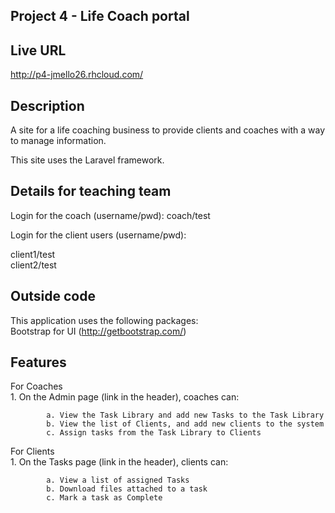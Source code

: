 ## Project 4 - Life Coach portal

## Live URL
http://p4-jmello26.rhcloud.com/

## Description
A site for a life coaching business to provide clients and coaches with a way to manage information. 

This site uses the Laravel framework.

## Details for teaching team
Login for the coach (username/pwd): 		coach/test  

Login for the client users (username/pwd): 	

  client1/test  
  client2/test  

## Outside code
This application uses the following packages:  
	Bootstrap for UI (http://getbootstrap.com/)  
	
## Features

For Coaches  
	1. On the Admin page (link in the header), coaches can:  
	
			a. View the Task Library and add new Tasks to the Task Library  
			b. View the list of Clients, and add new clients to the system  
			c. Assign tasks from the Task Library to Clients  
	
For Clients  
	1. On the Tasks page (link in the header), clients can:  
	
			a. View a list of assigned Tasks  
			b. Download files attached to a task  
			c. Mark a task as Complete  
  
	